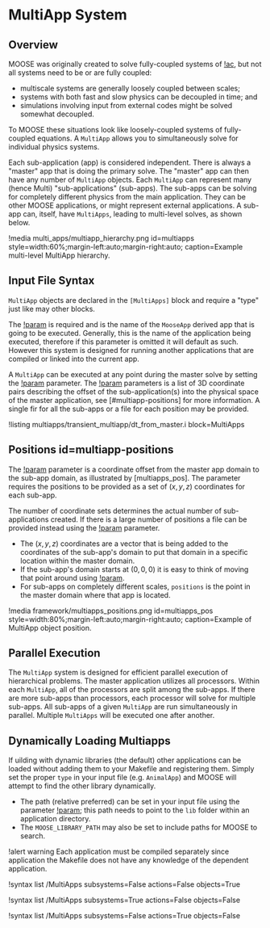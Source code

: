 # MultiApp System

## Overview

MOOSE was originally created to solve fully-coupled systems of [!ac](PDEs), but not all systems need to
be or are fully coupled:

- multiscale systems are generally loosely coupled between scales;
- systems with both fast and slow physics can be decoupled in time; and
- simulations involving input from external codes might be solved somewhat decoupled.

To MOOSE these situations look like loosely-coupled systems of fully-coupled equations. A `MultiApp`
allows you to simultaneously solve for individual physics systems.

Each sub-application (app) is considered independent. There is always a
"master" app that is doing the primary solve. The "master" app can then have any number of
`MultiApp` objects. Each `MultiApp` can represent many (hence Multi) "sub-applications" (sub-apps).
The sub-apps can be solving for completely different physics from the main application.  They can be
other MOOSE applications, or might represent external applications. A sub-app can, itself, have
`MultiApps`, leading to multi-level solves, as shown below.

!media multi_apps/multiapp_hierarchy.png id=multiapps style=width:60%;margin-left:auto;margin-right:auto;
       caption=Example multi-level MultiApp hierarchy.

## Input File Syntax

`MultiApp` objects are declared in the `[MultiApps]` block and require a "type" just like may other blocks.

The [!param](/MultiApps/TransientMultiApp/app_type) is required and is the name of the `MooseApp`
derived app that is going to be executed. Generally, this is the name of the application being
executed, therefore if this parameter is omitted it will default as such. However this system
is designed for running another applications that are compiled or linked into the current app.

A `MultiApp` can be executed at any point during the master solve by setting the
[!param](/MultiApps/TransientMultiApp/execute_on) parameter. The
[!param](/MultiApps/TransientMultiApp/positions) parameters is a list of 3D coordinate pairs
describing the offset of the sub-application(s) into the physical space of the master application,
see [#multiapp-positions] for more information. A single fir for all the sub-apps or a file for
each position may be provided.

!listing multiapps/transient_multiapp/dt_from_master.i block=MultiApps

## Positions id=multiapp-positions

The [!param](/MultiApps/TransientMultiApp/positions) parameter is a coordinate offset from
the master app domain to the sub-app domain, as illustrated by [multiapps_pos]. The parameter
requires the positions to be provided as a set of $(x, y, z)$ coordinates for each sub-app.

The number of coordinate sets determines the actual number of sub-applications created.  If there is
a large number of positions a file can be provided instead using the
[!param](/MultiApps/TransientMultiApp/positions_file) parameter.


- The $(x, y, z)$ coordinates are a vector that is being added to the coordinates of the sub-app's
  domain to put that domain in a specific location within the master domain.
- If the sub-app's domain starts at $(0,0,0)$ it is easy to think of moving that point around
  using [!param](/MultiApps/TransientMultiApp/positions).
- For sub-apps on completely different scales, `positions` is the point in the master domain where
  that app is located.

!media framework/multiapps_positions.png id=multiapps_pos style=width:80%;margin-left:auto;margin-right:auto;
       caption=Example of MultiApp object position.

## Parallel Execution

The `MultiApp` system is designed for efficient parallel execution of hierarchical problems. The
master application utilizes all processors.  Within each `MultiApp`, all of the processors are split
among the sub-apps. If there are more sub-apps than processors, each processor will solve for
multiple sub-apps.  All sub-apps of a given `MultiApp` are run simultaneously in parallel. Multiple
`MultiApps` will be executed one after another.


## Dynamically Loading Multiapps

If uilding with dynamic libraries (the default) other applications can be loaded without adding them
to your Makefile and registering them. Simply set the proper `type` in your input file
(e.g. `AnimalApp`) and MOOSE will attempt to find the other library dynamically.

- The path (relative preferred) can be set in your input file using the parameter
  [!param](/MultiApps/TransientMultiApp/library_path); this path needs to point to the `lib` folder
  within an application directory.
- The `MOOSE_LIBRARY_PATH` may also be set to include paths for MOOSE to search.


!alert warning
Each application must be compiled separately since application the Makefile does not have any
knowledge of the dependent application.

!syntax list /MultiApps subsystems=False actions=False objects=True

!syntax list /MultiApps subsystems=True actions=False objects=False

!syntax list /MultiApps subsystems=False actions=True objects=False

